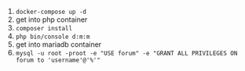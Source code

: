 1. `docker-compose up -d`
2. get into php container
3. `composer install` 
4. `php bin/console d:m:m`
5. get into mariadb container 
6. `mysql -u root -proot -e "USE forum" -e "GRANT ALL PRIVILEGES ON forum to 'username'@'%'"`